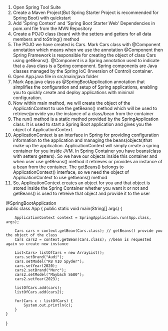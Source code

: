 1. Open Spring Tool Suite
2. Create a Maven Project(But Spring Starter Project is recommended for Spring Boot) with quickstart
3. Add 'Spring Context' and 'Spring Boot Starter Web' Dependencies in pom.xml file from the MVN Repository
4. Create a POJO class (bean) with the setters and getters for all data members and toString() method
5. The POJO we have created is Cars. Mark Cars class with @Component annotation which means when we use the annotation @Component then Spring Framework is responsible for creating the object of class Cars using getBeans(). @Component is a Spring annotation used to indicate that a Java class is a Spring component. Spring components are Java classes managed by the Spring IoC (Inversion of Control) container.
6. Open App.java file in src/main/java folder
7. Mark App.java class as @SpringBootApplication annotation that simplifies the configuration and setup of Spring applications, enabling you to quickly create and deploy applications with minimal configuration.
8. Now within main method, we will create the object of the ApplicatinContext to use the getBeans() method which will be used to retrieve/provide you the instance of a class/bean from the container
9. The run() method is a static method provided by the SpringApplication class. It is used to start a Spring Boot application and gives you the object of ApplicationContext.
10. ApplicationContext is an interface in Spring for providing configuration information to the application and managing the beans(objects)that make up the application. ApplicationContext will simply create a spring container for you inside JVM. In Spring Container you have beans(class with setters getters). So we have our objects inside this container and when user use getBeans() method it retrieves or provides an instance of a bean from the container. The getBeans() belongs to ApplicationContext() interface, so we need the object of ApplicationContext to use getbeans() method
11. So, ApplicationContext creates an object for you and that object is stored inside the Spring Container whether you want it or not and getBeans() is used to retreive that object and provide it to the user

@SpringBootApplication  
public class App {
    public static void main(String[] args) {
    
    	ApplicationContext context = SpringApplication.run(App.class, args);
        
    	Cars cars = context.getBean(Cars.class); // getBeans() provide you the object of the class
    	Cars cars2 = context.getBean(Cars.class); //bean is requested again so create new instance
    	
    	List<Cars> listOfCars = new ArrayList();
    	cars.setBrand("Audi");
    	cars.setModel("R8 V10 Spyder");
    	cars.setYear(2020);
    	cars2.setBrand("Merc");
    	cars2.setModel("Maybach S680");
    	cars2.setYear(2023);
    	
    	listOfCars.add(cars);
    	listOfCars.add(cars2);
    	
        for(Cars c : listOfCars) {
        	System.out.println(c);
        }
    }
}
